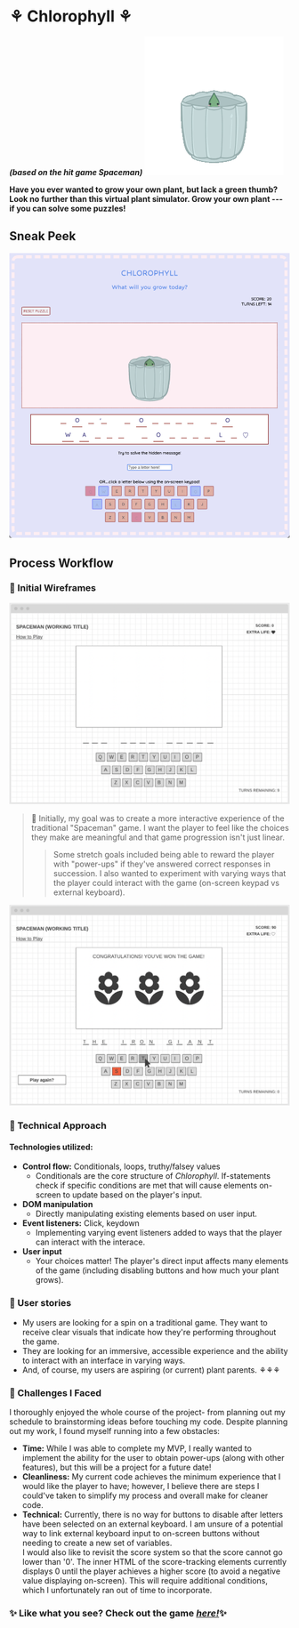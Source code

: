 # ⚘ Chlorophyll ⚘
***(based on the hit game Spaceman)***
![](frame1-resize.gif)

**Have you ever wanted to grow your own plant, but lack a green thumb? Look no further than this virtual plant simulator. Grow your own plant --- if you can solve some puzzles!**

## Sneak Peek

![](game-screenshot.png)


## Process Workflow
### 🌱 Initial Wireframes

![](wireframe-1.png) 

> 🌸 Initially, my goal was to create a more interactive experience of the traditional "Spaceman" game. I want the player to feel like the choices they make are meaningful and that game progression isn't just linear.  
>
>> Some stretch goals included being able to reward the player with "power-ups" if they've answered correct responses in succession. I also wanted to experiment with varying ways that the player could interact with the game (on-screen keypad vs external keyboard).

![](wireframe-2.png)

### 🌱 Technical Approach
#### Technologies utilized:
- **Control flow:** Conditionals, loops, truthy/falsey values
    - Conditionals are the core structure of *Chlorophyll*. If-statements check if specific conditions are met that will cause elements on-screen to update based on the player's input.
- **DOM manipulation**
    - Directly manipulating existing elements based on user input.
- **Event listeners:** Click, keydown
    - Implementing varying event listeners added to ways that the player can interact with the interace.
- **User input**
    - Your choices matter! The player's direct input affects many elements of the game (including disabling buttons and how much your plant grows).

### 🌱 User stories
- My users are looking for a spin on a traditional game. They want to receive clear visuals that indicate how they're performing throughout the game. 
- They are looking for an immersive, accessible experience and the ability to interact with an interface in varying ways. 
- And, of course, my users are aspiring (or current) plant parents. ⚘⚘⚘

### 🌱 Challenges I Faced
I thoroughly enjoyed the whole course of the project- from planning out my schedule to brainstorming ideas before touching my code. Despite planning out my work, I found myself running into a few obstacles:
- **Time:** While I was able to complete my MVP, I really wanted to implement the ability for the user to obtain power-ups (along with other features), but this will be a project for a future date!
- **Cleanliness:** My current code achieves the minimum experience that I would like the player to have; however, I believe there are steps I could've taken to simplify my process and overall make for cleaner code.
- **Technical:** Currently, there is no way for buttons to disable after letters have been selected on an external keyboard. I am unsure of a potential way to link external keyboard input to on-screen buttons without needing to create a new set of variables.  
I would also like to revisit the score system so that the score cannot go lower than '0'. The inner HTML of the score-tracking elements currently displays 0 until the player achieves a higher score (to avoid a negative value displaying on-screen). This will require additional conditions, which I unfortunately ran out of time to incorporate.

### ✨ Like what you see? Check out the game [*here!*](https://chamomiletay.github.io/spaceman/)✨